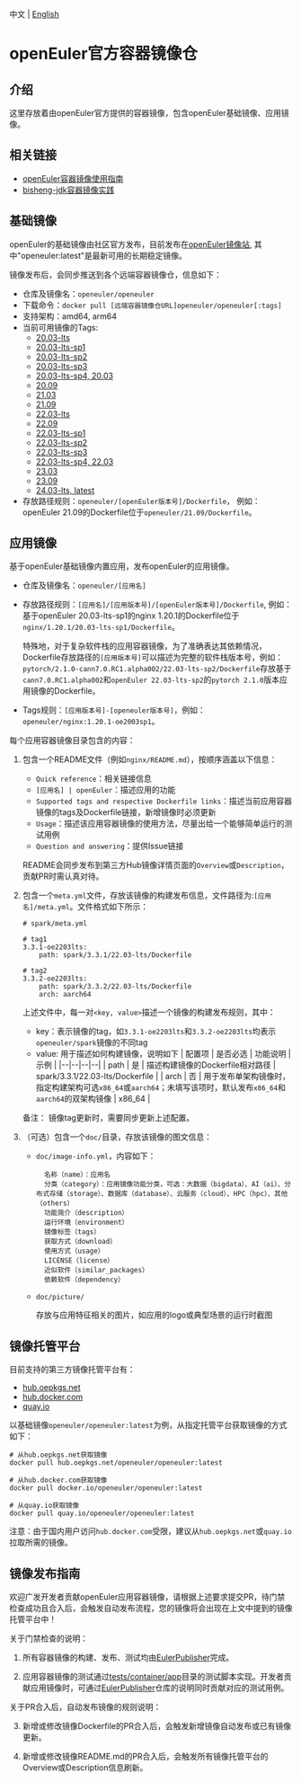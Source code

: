 中文 | [English](README.en.md)

# openEuler官方容器镜像仓

## 介绍

这里存放着由openEuler官方提供的容器镜像，包含openEuler基础镜像、应用镜像。

## 相关链接
- [openEuler容器镜像使用指南](https://forum.openeuler.org/t/topic/4189)
- [bisheng-jdk容器镜像实践](https://blog.csdn.net/weixin_43878094/article/details/139444574)

## 基础镜像

openEuler的基础镜像由社区官方发布，目前发布在[openEuler镜像站](https://repo.openeuler.org), 其中"openeuler:latest"是最新可用的长期稳定镜像。

镜像发布后，会同步推送到各个远端容器镜像仓，信息如下：

- 仓库及镜像名：`openeuler/openeuler`
- 下载命令：`docker pull [远端容器镜像仓URL]openeuler/openeuler[:tags]`
- 支持架构：amd64, arm64
- 当前可用镜像的Tags: 
	- [20.03-lts](https://repo.openeuler.org/openEuler-20.03-LTS/docker_img/)
	- [20.03-lts-sp1](https://repo.openeuler.org/openEuler-20.03-LTS-SP1/docker_img/)
	- [20.03-lts-sp2](https://repo.openeuler.org/openEuler-20.03-LTS-SP2/docker_img/)
	- [20.03-lts-sp3](https://repo.openeuler.org/openEuler-20.03-LTS-SP3/docker_img/)
	- [20.03-lts-sp4, 20.03](https://repo.openeuler.org/openEuler-20.03-LTS-SP4/docker_img/)
	- [20.09](https://archives.openeuler.openatom.cn/openEuler-20.09/docker_img/)
	- [21.03](https://archives.openeuler.openatom.cn/openEuler-21.03/docker_img/)
	- [21.09](https://archives.openeuler.openatom.cn/openEuler-21.09/docker_img/)
	- [22.03-lts](https://repo.openeuler.org/openEuler-22.03-LTS/docker_img/)
	- [22.09](https://archives.openeuler.openatom.cn/openEuler-22.09/docker_img/)
	- [22.03-lts-sp1](https://repo.openeuler.org/openEuler-22.03-LTS-SP1/docker_img/)
	- [22.03-lts-sp2](https://repo.openeuler.org/openEuler-22.03-LTS-SP2/docker_img/)
	- [22.03-lts-sp3](https://repo.openeuler.org/openEuler-22.03-LTS-SP3/docker_img/)
	- [22.03-lts-sp4, 22.03](https://repo.openeuler.org/openEuler-22.03-LTS-SP4/docker_img/)
	- [23.03](https://repo.openeuler.org/openEuler-23.03/docker_img/)
	- [23.09](https://repo.openeuler.org/openEuler-23.09/docker_img/)
	- [24.03-lts, latest](https://repo.openeuler.org/openEuler-24.03-LTS/docker_img/)
- 存放路径规则：`openeuler/[openEuler版本号]/Dockerfile`，
    例如：openEuler 21.09的Dockerfile位于`openeuler/21.09/Dockerfile`。

## 应用镜像

基于openEuler基础镜像内置应用，发布openEuler的应用镜像。

- 仓库及镜像名：`openeuler/[应用名]`
- 存放路径规则：`[应用名]/[应用版本号]/[openEuler版本号]/Dockerfile`, 例如：基于openEuler 20.03-lts-sp1的nginx 1.20.1的Dockerfile位于`nginx/1.20.1/20.03-lts-sp1/Dockerfile`。

    特殊地，对于复杂软件栈的应用容器镜像，为了准确表达其依赖情况，Dockerfile存放路径的`[应用版本号]`可以描述为完整的软件栈版本号，例如：`pytorch/2.1.0-cann7.0.RC1.alpha002/22.03-lts-sp2/Dockerfile`存放基于`cann7.0.RC1.alpha002`和`openEuler 22.03-lts-sp2`的`pytorch 2.1.0`版本应用镜像的Dockerfile。

- Tags规则：`[应用版本号]-[openeuler版本号]`，例如：`openeuler/nginx:1.20.1-oe2003sp1`。

每个应用容器镜像目录包含的内容：
1. 包含一个README文件（例如`nginx/README.md`），按顺序涵盖以下信息：
	- `Quick reference`：相关链接信息
	- `[应用名] | openEuler`：描述应用的功能
	- `Supported tags and respective Dockerfile links`：描述当前应用容器镜像的tags及Dockerfile链接，新增镜像时必须更新
	- `Usage`：描述该应用容器镜像的使用方法，尽量出给一个能够简单运行的测试用例
	- `Question and answering`：提供Issue链接
	
	README会同步发布到第三方Hub镜像详情页面的`Overview`或`Description`，贡献PR时需认真对待。

2. 包含一个`meta.yml`文件，存放该镜像的构建发布信息，文件路径为:`[应用名]/meta.yml`。文件格式如下所示：
	```
	# spark/meta.yml

	# tag1
	3.3.1-oe2203lts: 
		path: spark/3.3.1/22.03-lts/Dockerfile

	# tag2
	3.3.2-oe2203lts:
		path: spark/3.3.2/22.03-lts/Dockerfile
		arch: aarch64
	```

	上述文件中，每一对`<key, value>`描述一个镜像的构建发布规则，其中：
	- key：表示镜像的tag，如`3.3.1-oe2203lts`和`3.3.2-oe2203lts`均表示`openeuler/spark`镜像的不同tag
	- value: 用于描述如何构建镜像，说明如下
		| 配置项 | 是否必选 | 功能说明 | 示例 |
		|--|--|--|--|
		| path | 是 | 描述构建镜像的Dockerfile相对路径 | spark/3.3.1/22.03-lts/Dockerfile |
		| arch | 否 | 用于发布单架构镜像时，指定构建架构可选`x86_64`或`aarch64`；未填写该项时，默认发布`x86_64`和`aarch64`的双架构镜像 | x86_64 |

	备注： 镜像tag更新时，需要同步更新上述配置。

3. （可选）包含一个`doc/`目录，存放该镜像的图文信息：

	- `doc/image-info.yml`，内容如下：

			名称（name）：应用名
			分类（category）：应用镜像功能分类，可选：大数据（bigdata）、AI（ai）、分布式存储（storage）、数据库（database）、云服务（cloud）、HPC（hpc）、其他（others）
			功能简介（description）
			运行环境（environment）
			镜像标签（tags）
			获取方式（download）
			使用方式（usage）
			LICENSE（license）
			近似软件（similar_packages）
			依赖软件（dependency）
	- `doc/picture/`

		存放与应用特征相关的图片，如应用的logo或典型场景的运行时截图
	

## 镜像托管平台

目前支持的第三方镜像托管平台有：
- [hub.oepkgs.net](https://hub.oepkgs.net/)
- [hub.docker.com](https://hub.docker.com/)
- [quay.io](https://quay.io/)

以基础镜像`openeuler/openeuler:latest`为例，从指定托管平台获取镜像的方式如下：
```
# 从hub.oepkgs.net获取镜像
docker pull hub.oepkgs.net/openeuler/openeuler:latest

# 从hub.docker.com获取镜像
docker pull docker.io/openeuler/openeuler:latest

# 从quay.io获取镜像
docker pull quay.io/openeuler/openeuler:latest
```
注意：由于国内用户访问`hub.docker.com`受限，建议从`hub.oepkgs.net`或`quay.io`拉取所需的镜像。

## 镜像发布指南
欢迎广发开发者贡献openEuler应用容器镜像，请根据上述要求提交PR，待门禁检查成功且合入后，会触发自动发布流程，您的镜像将会出现在上文中提到的镜像托管平台中！

关于门禁检查的说明：

1. 所有容器镜像的构建、发布、测试均由[EulerPublisher](https://gitee.com/openeuler/eulerpublisher)完成。

2. 应用容器镜像的测试通过[tests/container/app](https://gitee.com/openeuler/eulerpublisher/tree/master/tests/container/app)目录的测试脚本实现。开发者贡献应用镜像时，可通过[EulerPublisher](https://gitee.com/openeuler/eulerpublisher)仓库的说明同时贡献对应的测试用例。

关于PR合入后，自动发布镜像的规则说明：

3. 新增或修改镜像Dockerfile的PR合入后，会触发新增镜像自动发布或已有镜像更新。

4. 新增或修改镜像README.md的PR合入后，会触发所有镜像托管平台的Overview或Description信息刷新。

